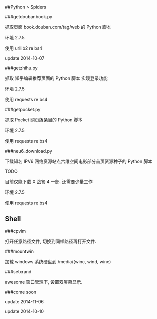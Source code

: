 ##Python > Spiders

###getdoubanbook.py

抓取页面 book.douban.com/tag/web 的 Python 脚本

环境 2.7.5 

使用 urllib2 re bs4

update 2014-10-07

###getzhihu.py

抓取 知乎编辑推荐页面的 Python 脚本 实现登录功能

环境 2.7.5

使用 requests re bs4

###getpocket.py

抓取 Pocket 网页版条目的 Python 脚本

环境 2.7.5

使用 requests re bs4

###neu6_download.py

下载知名 IPV6 网络资源站点六维空间电影部分首页资源种子的 Python 脚本

TODO

目前仅能下载 X 战警 4 一部. 还需要少量工作

环境 2.7.5

使用 requests re bs4

## Shell

###cpvim

打开任意路径文件, 切换到同样路径再打开文件.

###mountwin

加载 windows 系统硬盘到 /media/\(winc, wind, wine\)

###setxrand

awesome 窗口管理下, 设置双屏幕显示.

###come soon

update 2014-11-06

update 2014-10-10
